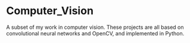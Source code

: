 # Computer_Vision
A subset of my work in computer vision.
These projects are all based on convolutional neural networks and OpenCV, and implemented in Python.
